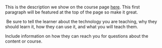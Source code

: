 This is the description we show on the course page [here](https://lab.github.com/Nguyen-Minh-Thao-hcmut/hello-world). This first paragraph will be featured at the top of the page so make it great.
​

​
Be sure to tell the learner about the technology you are teaching, why they should learn it, how they can use it, and what you will teach them.
​


Include information on how they can reach you for questions about the content or course. 